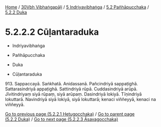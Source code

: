 
[Home](/) / [30Vbh Vibhaṅgapāḷi](../../...md) / [5 Indriyavibhaṅga](../...md) / [5.2 Pañhāpucchaka](...md) / [5.2.2 Duka](../30Vbh/5/5.2/5.2.2.md)

# 5.2.2.2 Cūḷantaraduka

* Indriyavibhaṅga

* Pañhāpucchaka

* Duka

* Cūḷantaraduka

913\. Sappaccayā. Saṅkhatā. Anidassanā. Pañcindriyā sappaṭighā. Sattarasindriyā appaṭighā. Sattindriyā rūpā. Cuddasindriyā arūpā. Jīvitindriyaṃ siyā rūpaṃ, siyā arūpaṃ. Dasindriyā lokiyā. Tīṇindriyā lokuttarā. Navindriyā siyā lokiyā, siyā lokuttarā; kenaci viññeyyā, kenaci na viññeyyā.

[Go to previous page (5.2.2.1 Hetugocchaka)](5.2.2.1.md) / [Go to parent page (5.2.2 Duka)](../30Vbh/5/5.2/5.2.2.md) / [Go to next page (5.2.2.3 Āsavagocchaka)](5.2.2.3.md)


